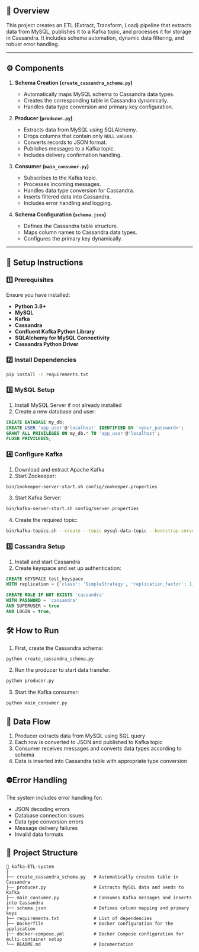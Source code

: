 ## 📌 Overview
This project creates an ETL (Extract, Transform, Load) pipeline that extracts data from MySQL, publishes it to a Kafka topic, and processes it for storage in Cassandra. It includes schema automation, dynamic data filtering, and robust error handling.

---

## ⚙️ Components

1. **Schema Creation (`create_cassandra_schema.py`)**  
   - Automatically maps MySQL schema to Cassandra data types.  
   - Creates the corresponding table in Cassandra dynamically.  
   - Handles data type conversion and primary key configuration.  

2. **Producer (`producer.py`)**  
   - Extracts data from MySQL using SQLAlchemy.  
   - Drops columns that contain only `NULL` values.  
   - Converts records to JSON format.  
   - Publishes messages to a Kafka topic.  
   - Includes delivery confirmation handling.  

3. **Consumer (`main_consumer.py`)**  
   - Subscribes to the Kafka topic.  
   - Processes incoming messages.  
   - Handles data type conversion for Cassandra.  
   - Inserts filtered data into Cassandra.  
   - Includes error handling and logging.  

4. **Schema Configuration (`schema.json`)**  
   - Defines the Cassandra table structure.  
   - Maps column names to Cassandra data types.  
   - Configures the primary key dynamically.  

---

## 🚀 Setup Instructions

### **1️⃣ Prerequisites**
Ensure you have installed:
- **Python 3.8+**
- **MySQL**
- **Kafka**
- **Cassandra**
- **Confluent Kafka Python Library**
- **SQLAlchemy for MySQL Connectivity**
- **Cassandra Python Driver**

### **2️⃣ Install Dependencies**
```bash
pip install -r requirements.txt
```

### **3️⃣ MySQL Setup**

1. Install MySQL Server if not already installed
2. Create a new database and user:
```sql
CREATE DATABASE my_db;
CREATE USER 'app_user'@'localhost' IDENTIFIED BY '<your_password>';
GRANT ALL PRIVILEGES ON my_db.* TO 'app_user'@'localhost';
FLUSH PRIVILEGES;
```
### 4️⃣ Configure Kafka

1. Download and extract Apache Kafka
2. Start Zookeeper:

```bash
bin/zookeeper-server-start.sh config/zookeeper.properties
```

3. Start Kafka Server:

```bash
bin/kafka-server-start.sh config/server.properties
```

4. Create the required topic:

```bash
bin/kafka-topics.sh --create --topic mysql-data-topic --bootstrap-server localhost:9092 --partitions 1 --replication-factor 1
```
### 5️⃣ Cassandra Setup

1. Install and start Cassandra
2. Create keyspace and set up authentication:

```sql
CREATE KEYSPACE test_keyspace
WITH replication = {'class': 'SimpleStrategy', 'replication_factor': 1};

CREATE ROLE IF NOT EXISTS 'cassandra'
WITH PASSWORD = 'cassandra'
AND SUPERUSER = true
AND LOGIN = true;
```
## 🛠 How to Run

1. First, create the Cassandra schema:

```bash
python create_cassandra_schema.py
```

2. Run the producer to start data transfer:

```bash
python producer.py
```

3. Start the Kafka consumer:

```bash
python main_consumer.py
```
## 🔀 Data Flow

1. Producer extracts data from MySQL using SQL query
2. Each row is converted to JSON and published to Kafka topic
3. Consumer receives messages and converts data types according to schema
4. Data is inserted into Cassandra table with appropriate type conversion

## ⛔Error Handling

The system includes error handling for:

- JSON decoding errors
- Database connection issues
- Data type conversion errors
- Message delivery failures
- Invalid data formats

## 📂 Project Structure
```plaintext
📂 kafka-ETL-system
│
├── create_cassandra_schema.py   # Automatically creates table in Cassandra
├── producer.py                  # Extracts MySQL data and sends to Kafka
├── main_consumer.py             # Consumes Kafka messages and inserts into Cassandra
├── schema.json                  # Defines column mapping and primary keys
├── requirements.txt             # List of dependencies
├── Dockerfile                   # Docker configuration for the application
├── docker-compose.yml           # Docker Compose configuration for multi-container setup
└── README.md                    # Documentation
